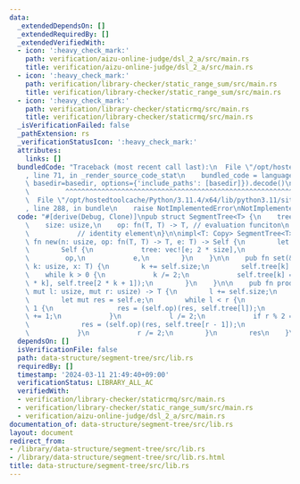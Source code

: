 ```yaml
---
data:
  _extendedDependsOn: []
  _extendedRequiredBy: []
  _extendedVerifiedWith:
  - icon: ':heavy_check_mark:'
    path: verification/aizu-online-judge/dsl_2_a/src/main.rs
    title: verification/aizu-online-judge/dsl_2_a/src/main.rs
  - icon: ':heavy_check_mark:'
    path: verification/library-checker/static_range_sum/src/main.rs
    title: verification/library-checker/static_range_sum/src/main.rs
  - icon: ':heavy_check_mark:'
    path: verification/library-checker/staticrmq/src/main.rs
    title: verification/library-checker/staticrmq/src/main.rs
  _isVerificationFailed: false
  _pathExtension: rs
  _verificationStatusIcon: ':heavy_check_mark:'
  attributes:
    links: []
  bundledCode: "Traceback (most recent call last):\n  File \"/opt/hostedtoolcache/Python/3.11.4/x64/lib/python3.11/site-packages/onlinejudge_verify/documentation/build.py\"\
    , line 71, in _render_source_code_stat\n    bundled_code = language.bundle(stat.path,\
    \ basedir=basedir, options={'include_paths': [basedir]}).decode()\n          \
    \         ^^^^^^^^^^^^^^^^^^^^^^^^^^^^^^^^^^^^^^^^^^^^^^^^^^^^^^^^^^^^^^^^^^^^^^^^^^^^^^^^^\n\
    \  File \"/opt/hostedtoolcache/Python/3.11.4/x64/lib/python3.11/site-packages/onlinejudge_verify/languages/rust.py\"\
    , line 288, in bundle\n    raise NotImplementedError\nNotImplementedError\n"
  code: "#[derive(Debug, Clone)]\npub struct SegmentTree<T> {\n    tree: Vec<T>,\n\
    \    size: usize,\n    op: fn(T, T) -> T, // evaluation funciton\n    e: T,  \
    \            // identity element\n}\n\nimpl<T: Copy> SegmentTree<T> {\n    pub\
    \ fn new(n: usize, op: fn(T, T) -> T, e: T) -> Self {\n        let size = n.next_power_of_two();\n\
    \        Self {\n            tree: vec![e; 2 * size],\n            size,\n   \
    \         op,\n            e,\n        }\n    }\n\n    pub fn set(&mut self, mut\
    \ k: usize, x: T) {\n        k += self.size;\n        self.tree[k] = x;\n    \
    \    while k > 0 {\n            k /= 2;\n            self.tree[k] = (self.op)(self.tree[2\
    \ * k], self.tree[2 * k + 1]);\n        }\n    }\n\n    pub fn prod(&mut self,\
    \ mut l: usize, mut r: usize) -> T {\n        l += self.size;\n        r += self.size;\n\
    \        let mut res = self.e;\n        while l < r {\n            if l % 2 ==\
    \ 1 {\n                res = (self.op)(res, self.tree[l]);\n                l\
    \ += 1;\n            }\n            l /= 2;\n            if r % 2 == 1 {\n   \
    \             res = (self.op)(res, self.tree[r - 1]);\n                r -= 1;\n\
    \            }\n            r /= 2;\n        }\n        res\n    }\n}\n"
  dependsOn: []
  isVerificationFile: false
  path: data-structure/segment-tree/src/lib.rs
  requiredBy: []
  timestamp: '2024-03-11 21:49:40+09:00'
  verificationStatus: LIBRARY_ALL_AC
  verifiedWith:
  - verification/library-checker/staticrmq/src/main.rs
  - verification/library-checker/static_range_sum/src/main.rs
  - verification/aizu-online-judge/dsl_2_a/src/main.rs
documentation_of: data-structure/segment-tree/src/lib.rs
layout: document
redirect_from:
- /library/data-structure/segment-tree/src/lib.rs
- /library/data-structure/segment-tree/src/lib.rs.html
title: data-structure/segment-tree/src/lib.rs
---
```

